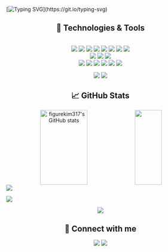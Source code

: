 [![Typing SVG](https://readme-typing-svg.demolab.com?font=Alkatra&weight=500&size=45&duration=3000&pause=3&color=6994CDEE&center=true&multiline=true&width=1000&height=120&lines=Hi+there!+I'm+Jongwan.;Nice+to+meet+you!)](https://git.io/typing-svg)

<div align="center">
  <h2>🔧 Technologies & Tools</h2>
</div>

<div align="center"> 
  <br/>

<img src="https://img.shields.io/badge/Python-3776AB?style=for-the-badge&logo=Python&logoColor=white">
<img src="https://img.shields.io/badge/C-00599C?style=for-the-badge&logo=C&logoColor=white">
<img src="https://img.shields.io/badge/C++-00599C?style=for-the-badge&logo=C%2B%2B&logoColor=white">
<img src="https://img.shields.io/badge/ROS-22314E?style=for-the-badge&logo=ros&logoColor=white">
<img src="https://img.shields.io/badge/ROS2-22314E?style=for-the-badge&logo=ros&logoColor=white">
<img src="https://img.shields.io/badge/JAVA-007396?style=for-the-badge&logo=Java&logoColor=white"> 
<img src="https://img.shields.io/badge/JavaScript-F7DF1E?style=for-the-badge&logo=JavaScript&logoColor=white"> 
<img src="https://img.shields.io/badge/OpenCV-5C3EE8?style=for-the-badge&logo=OpenCV&logoColor=white"> <br>
  
<img src="https://img.shields.io/badge/VS_Code-007ACC?style=for-the-badge&logo=VisualStudioCode&logoColor=white">
<img src="https://img.shields.io/badge/PyCharm-000000?style=for-the-badge&logo=PyCharm&logoColor=white">
<img src="https://img.shields.io/badge/Google_Coral-4285F4?style=for-the-badge&logo=Google&logoColor=white"> <br>

 <img src="https://img.shields.io/badge/aws-232F3E?style=for-the-badge&logo=Amazon aws&logoColor=white">
<img src="https://img.shields.io/badge/github-181717?style=for-the-badge&logo=github&logoColor=white">
<img src="https://img.shields.io/badge/git-F05032?style=for-the-badge&logo=git&logoColor=white">
<img src="https://img.shields.io/badge/Jira-0052CC?style=for-the-badge&logo=jira&logoColor=white">
<img src="https://img.shields.io/badge/Confluence-172B4D?style=for-the-badge&logo=confluence&logoColor=white">
<img src="https://img.shields.io/badge/Notion-000000?style=for-the-badge&logo=notion&logoColor=white">
   <br/>

![](https://img.shields.io/badge/OS-Linux-informational?style=flat&logo=linux&logoColor=white&color=2bbc8a)
![](https://img.shields.io/badge/OS-Windows-informational?style=flat&logo=windows&logoColor=white&color=2bbc8a) 

</div>
 
 
<div align="center">
  <h2> &#x1f4c8; GitHub Stats</h2>
</div>

<div align="center">
  <img align="center" src="https://github-readme-stats.vercel.app/api?username=figurekim317&show_icons=true&theme=tokyonight&bg_color=ffffff00" alt="figurekim317's GitHub stats" height="200" width="50%" />
  <img align="center" src="https://github-readme-stats.vercel.app/api/top-langs/?username=figurekim317&layout=compact&bg_color=ffffff00" height="200" width="38%" />
</div>


  <a href="https://github.com/figurekim317">
    <img align="center" src="https://github-readme-activity-graph.cyclic.app/graph?username=figurekim317&theme=light&height=300&width=400&bg_color=white&title_color=2f80ed&color=2f80ed&line=2f80ed&point=1074b8&custom_title=figurekim317's%20Contribution%20Graph&area=true&hide_border=true&font_color=2f80ed&font_weight=bold" />
  </a>
</div>

![](./profile-3d-contrib/profile-season-animate.svg)

<!--
profile-3d-contrib/profile-green-animate.svg
profile-3d-contrib/profile-green.svg
profile-3d-contrib/profile-season-animate.svg
profile-3d-contrib/profile-season.svg
profile-3d-contrib/profile-south-season-animate.svg
profile-3d-contrib/profile-south-season.svg
profile-3d-contrib/profile-night-view.svg
profile-3d-contrib/profile-night-green.svg
profile-3d-contrib/profile-night-rainbow.svg
profile-3d-contrib/profile-gitblock.svg
-->





<div align="center">
  <a href="https://solved.ac/ggusg0317">
    <img src="http://mazassumnida.wtf/api/v2/generate_badge?boj=ggusg0317" />
  </a>
</div>


<div align="center">
  <h2> 🤝 Connect with me</h2>
</div>

<div align="center">
  <a href="https://www.linkedin.com/in/jongwan-kim-019712251/"><img src="https://img.shields.io/badge/LinkedIn--_.svg?style=social&logo=linkedin"/></a>
  <a href="https://github.com/figurekim317"><img src="https://img.shields.io/badge/GitHub--_.svg?style=social&logo=github"/></a>
</div>


